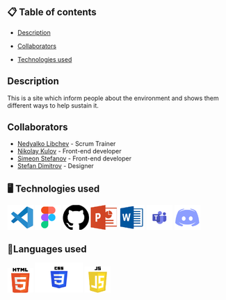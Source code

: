 ## 📋 Table of contents  
 - [Description](#description)

 - [Collaborators](#collaborators)
 - [Technologies used](#technologies)
 
##  Description <a name="description"></a>
This is a site which inform people about the environment and shows them different ways to help sustain it.
 
##  Collaborators  <a name="collaborators"></a>
- [Nedyalko Libchev](https://github.com/NNLibchev22) - Scrum Trainer
- [Nikolay Kulov](https://github.com/NGKulov22) - Front-end developer 
- [Simeon Stefanov](https://github.com/SSStefanov2223) - Front-end developer
- [Stefan Dimitrov](https://github.com/SDDimitrov22) - Designer

## 🖥️ Technologies used <a name="technologies"></a>
<a href="https://github.com/"><img src="/Images/logos/VS code.png" alt="VS code Icon" width="60"/></a>
<a href="https://github.com/"><img src="/Images/logos/figma.png" alt="Figma Icon" width="60"/></a>
<a href="https://github.com/"><img src="/Images/logos/github.png" alt="Github Icon" width="60"/></a>
<a href="https://github.com/"><img src="/Images/logos/powerpoint.png" alt="PowerPoint Icon" width="60"/></a>
<a href="https://github.com/"><img src="/Images/logos/word.png" alt="Word Icon" width="60"/></a>
<a href="https://github.com/"><img src="/Images/logos/teams.png" alt="Teams Icon" width="60"/></a>
<a href="https://github.com/"><img src="/Images/logos/discord.png" alt="Discord Icon" width="60"/></a>
##  🔡Languages used
 <a href="https://github.com/"><img src="/Images/logos/HTML.png" alt="HTML Icon" width="60"/></a>
 <a href="https://github.com/"><img src="/Images/logos/CSS.png" alt="CSS Icon" width="110" height="70"/></a>
  <a href="https://github.com/"><img src="/Images/logos/JS.png" alt="JS Icon" width="60"/></a>

